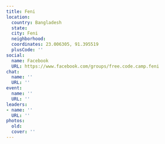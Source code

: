```yaml
---
title: Feni
location:
  country: Bangladesh
  state: 
  city: Feni
  neighborhood: 
  coordinates: 23.006305, 91.395519
  plusCode: ''
social:
  name: Facebook
  URL: https://www.facebook.com/groups/free.code.camp.feni
chat:
  name: ''
  URL: ''
event:
  name: ''
  URL: ''
leaders:
- name: ''
  URL: ''
photos:
  old: 
  cover: ''
---
```

